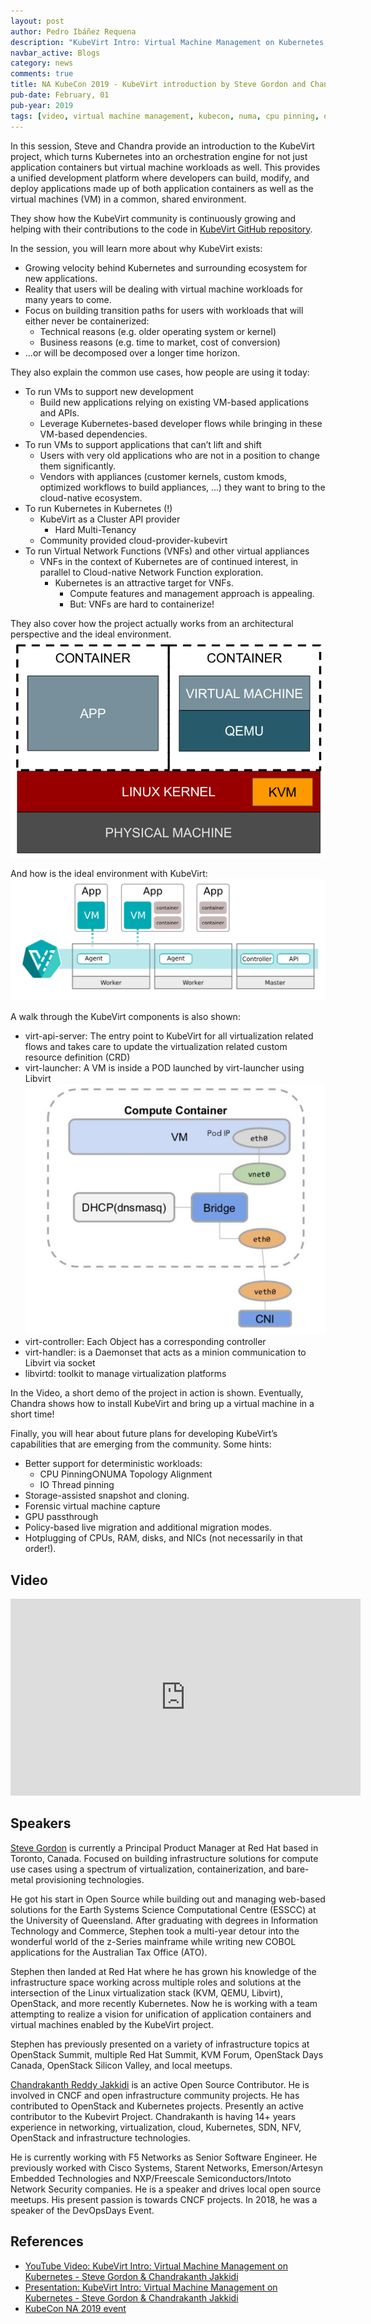 ```yaml
---
layout: post
author: Pedro Ibáñez Requena
description: "KubeVirt Intro: Virtual Machine Management on Kubernetes - Steve Gordon & Chandrakanth Jakkidi"
navbar_active: Blogs
category: news
comments: true
title: NA KubeCon 2019 - KubeVirt introduction by Steve Gordon and Chandrakanth Jakkidi
pub-date: February, 01
pub-year: 2019
tags: [video, virtual machine management, kubecon, numa, cpu pinning, qemu, kvm]
---
```


In this session, Steve and Chandra provide an introduction to the KubeVirt project, which turns Kubernetes into an
orchestration engine for not just application containers but virtual machine workloads as well. This provides a
unified development platform where developers can build, modify, and deploy applications made up of both application
containers as well as the virtual machines (VM) in a common, shared environment.

They show how the KubeVirt community is continuously growing and helping with their contributions to the code in
[KubeVirt GitHub repository](https://github.com/kubevirt).

In the session, you will learn more about why KubeVirt exists:

- Growing velocity behind Kubernetes and surrounding ecosystem for new applications.
- Reality that users will be dealing with virtual machine workloads for many years to come.
- Focus on building transition paths for users with workloads that will either never be containerized:
  - Technical reasons (e.g. older operating system or kernel)
  - Business reasons (e.g. time to market, cost of conversion)
- ...or will be decomposed over a longer time horizon.

They also explain the common use cases, how people are using it today:

- To run VMs to support new development
  - Build new applications relying on existing VM-based applications and APIs.
  - Leverage Kubernetes-based developer flows while bringing in these VM-based dependencies.
- To run VMs to support applications that can’t lift and shift
  - Users with very old applications who are not in a position to change them significantly.
  - Vendors with appliances (customer kernels, custom kmods, optimized workflows to build appliances, ...) they want to bring to the cloud-native ecosystem.
- To run Kubernetes in Kubernetes (!)
  - KubeVirt as a Cluster API provider
    - Hard Multi-Tenancy
  - Community provided cloud-provider-kubevirt
- To run Virtual Network Functions (VNFs) and other virtual appliances
  - VNFs in the context of Kubernetes are of continued interest, in parallel to Cloud-native Network Function exploration.
    - Kubernetes is an attractive target for VNFs.
      - Compute features and management approach is appealing.
      - But: VNFs are hard to containerize!

They also cover how the project actually works from an architectural perspective and the ideal environment.
![architectural_perspective](/assets/2020-01-29-KubeVirt_Intro-Virtual_Machine_Management_on_Kubernetes/containers_and_vms.png)

And how is the ideal environment with KubeVirt:
![kubevirt_environment](/assets/2020-01-29-KubeVirt_Intro-Virtual_Machine_Management_on_Kubernetes/kubevirt_environment.png)

A walk through the KubeVirt components is also shown:

- virt-api-server: The entry point to KubeVirt for all virtualization related flows and takes care to update the virtualization related custom resource definition (CRD)
- virt-launcher: A VM is inside a POD launched by virt-launcher using Libvirt
  ![pod_networking](/assets/2020-01-29-KubeVirt_Intro-Virtual_Machine_Management_on_Kubernetes/pod_networking.png)
- virt-controller: Each Object has a corresponding controller
- virt-handler: is a Daemonset that acts as a minion communication to Libvirt via socket
- libvirtd: toolkit to manage virtualization platforms

In the Video, a short demo of the project in action is shown. Eventually, Chandra shows how to install KubeVirt and bring up a virtual machine in a short time!

Finally, you will hear about future plans for developing KubeVirt’s capabilities that are emerging from the community. Some hints:

- Better support for deterministic workloads:
  - CPU Pinning○NUMA Topology Alignment
  - IO Thread pinning
- Storage-assisted snapshot and cloning.
- Forensic virtual machine capture
- GPU passthrough
- Policy-based live migration and additional migration modes.
- Hotplugging of CPUs, RAM, disks, and NICs (not necessarily in that order!).

## Video

<iframe width="560" height="315" style="height: 315px" src="https://www.youtube.com/embed/_z5Pjyl0Dq4" frameborder="0" allow="accelerometer; autoplay; encrypted-media; gyroscope; picture-in-picture" allowfullscreen></iframe>

## Speakers

[Steve Gordon](https://twitter.com/xsgordon) is currently a Principal Product Manager at Red Hat based in Toronto, Canada.
Focused on building infrastructure solutions for compute use cases using a spectrum of virtualization, containerization,
and bare-metal provisioning technologies.

He got his start in Open Source while building out and managing web-based solutions for the Earth Systems Science Computational
Centre (ESSCC) at the University of Queensland. After graduating with degrees in Information Technology and Commerce, Stephen took
a multi-year detour into the wonderful world of the z-Series mainframe while writing new COBOL applications for the Australian Tax Office (ATO).

Stephen then landed at Red Hat where he has grown his knowledge of the infrastructure space working across multiple roles and solutions
at the intersection of the Linux virtualization stack (KVM, QEMU, Libvirt), OpenStack, and more recently Kubernetes. Now he is working with a
team attempting to realize a vision for unification of application containers and virtual machines enabled by the KubeVirt project.

Stephen has previously presented on a variety of infrastructure topics at OpenStack Summit, multiple Red Hat Summit, KVM Forum, OpenStack Days Canada,
OpenStack Silicon Valley, and local meetups.

[Chandrakanth Reddy Jakkidi](https://www.linkedin.com/in/jakkidi-chandrakanth-reddy-149a5920/) is an active Open Source Contributor. He is involved in CNCF and open infrastructure community projects.
He has contributed to OpenStack and Kubernetes projects. Presently an active contributor to the Kubevirt Project.
Chandrakanth is having 14+ years experience in networking, virtualization, cloud, Kubernetes, SDN, NFV, OpenStack and infrastructure technologies.

He is currently working with F5 Networks as Senior Software Engineer. He previously worked with Cisco Systems, Starent Networks, Emerson/Artesyn Embedded
Technologies and NXP/Freescale Semiconductors/Intoto Network Security companies. He is a speaker and drives local open source meetups. His present passion
is towards CNCF projects. In 2018, he was a speaker of the DevOpsDays Event.

## References

- [YouTube Video: KubeVirt Intro: Virtual Machine Management on Kubernetes - Steve Gordon & Chandrakanth Jakkidi](https://www.youtube.com/watch?v=_z5Pjyl0Dq4)
- [Presentation: KubeVirt Intro: Virtual Machine Management on Kubernetes - Steve Gordon & Chandrakanth Jakkidi](https://static.sched.com/hosted_files/kccncna19/70/Introduction_to_KubeVirt-KUBECONNA19.pdf)
- [KubeCon NA 2019 event](https://kccncna19.sched.com/event/VyBC)
